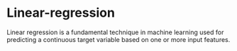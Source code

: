 # Linear-regression
<p>Linear regression is a fundamental technique in machine learning used for predicting a continuous target variable based on one or more input features.</p>

